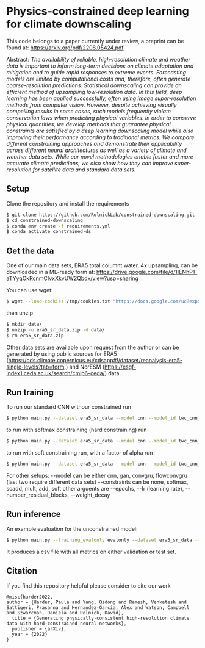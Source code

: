 # Physics-constrained deep learning for climate downscaling

This code belongs to a paper currently under review, a preprint can be found at: https://arxiv.org/pdf/2208.05424.pdf

Abstract: *The availability of reliable, high-resolution climate and weather data is important to inform long-term decisions on climate adaptation and mitigation and to guide rapid responses to extreme events. Forecasting models are limited by computational costs and, therefore, often generate coarse-resolution predictions. Statistical downscaling can provide an efficient method of upsampling low-resolution data. In this field, deep learning has been applied successfully, often using image super-resolution methods from computer vision. However, despite achieving visually compelling results in some cases, such models frequently violate conservation laws when predicting physical variables. In order to conserve physical quantities, we develop methods that guarantee physical constraints are satisfied by a deep learning downscaling model while also improving their performance according to traditional metrics. We compare different constraining approaches and demonstrate their applicability across different neural architectures as well as a variety of climate and weather data sets. While our novel methodologies enable faster and more accurate climate predictions, we also show how they can improve super-resolution for satellite data and standard data sets.*

## Setup

Clone the repository and install the requirements
```sh
$ git clone https://github.com/RolnickLab/constrained-downscaling.git
$ cd constrained-downscaling
$ conda env create -f requirements.yml
$ conda activate constrained-ds
```

## Get the data

One of our main data sets, ERA5 total columnt water, 4x upsampling, can be downloaded in a ML-ready form at: https://drive.google.com/file/d/1IENhP1-aTYyqOkRcnmCIvxXkvUW2Qbdx/view?usp=sharing

You can use wget:
```sh
$ wget --load-cookies /tmp/cookies.txt "https://docs.google.com/uc?export=download&confirm=$(wget --quiet --save-cookies /tmp/cookies.txt --keep-session-cookies --no-check-certificate 'https://docs.google.com/uc?export=download&id=1IENhP1-aTYyqOkRcnmCIvxXkvUW2Qbdx' -O- | sed -rn 's/.*confirm=([0-9A-Za-z_]+).*/\1\n/p')&id=1IENhP1-aTYyqOkRcnmCIvxXkvUW2Qbdx" -O era5_sr_data.zip && rm -rf /tmp/cookies.txt
```

then unzip
```sh
$ mkdir data/
$ unzip -o era5_sr_data.zip -d data/
$ rm era5_sr_data.zip 
```

Other data sets are available upon request from the author or can be generated by using public sources for ERA5 (https://cds.climate.copernicus.eu/cdsapp#!/dataset/reanalysis-era5-single-levels?tab=form.) and NorESM (https://esgf-index1.ceda.ac.uk/search/cmip6-ceda/) data.


## Run training 

To run our standard CNN withour constrained run

```sh
$ python main.py --dataset era5_sr_data --model cnn --model_id twc_cnn_noconstraints --constraints none
```

to run with softmax constraining (hard constraining) run

```sh
$ python main.py --dataset era5_sr_data --model cnn --model_id twc_cnn_softmaxconstraints --constraints softmax
```

to run with soft constraining run, with a factor of alpha run

```sh
$ python main.py --dataset era5_sr_data --model cnn --model_id twc_cnn_softconstraints --constraints soft --loss mass_constraints --alpha 0.99
```

For other setups: 
--model can be either cnn, gan, convgru, flowconvgru (last two require different data sets)
--constraints can be none, softmax, scadd, mult, add, soft
other arguents are --epochs, --lr (learning rate), --number_residual_blocks, --weight_decay

## Run inference

An example evaluation for the unconstrained model:

```sh
$ python main.py --training_evalonly evalonly --dataset era5_sr_data --model cnn --model_id twc_cnn_noconstraints --constraints none
```

It produces a csv file with all metrics on either validation or test set.

## Citation

If you find this repository helpful please consider to cite our work

    @misc{harder2022,
    author = {Harder, Paula and Yang, Qidong and Ramesh, Venkatesh and Sattigeri, Prasanna and Hernandez-Garcia, Alex and Watson, Campbell and Szwarcman, Daniela and Rolnick, David},
      title = {Generating physically-consistent high-resolution climate data with hard-constrained neural networks},
      publisher = {arXiv}, 
      year = {2022}
    }
    



